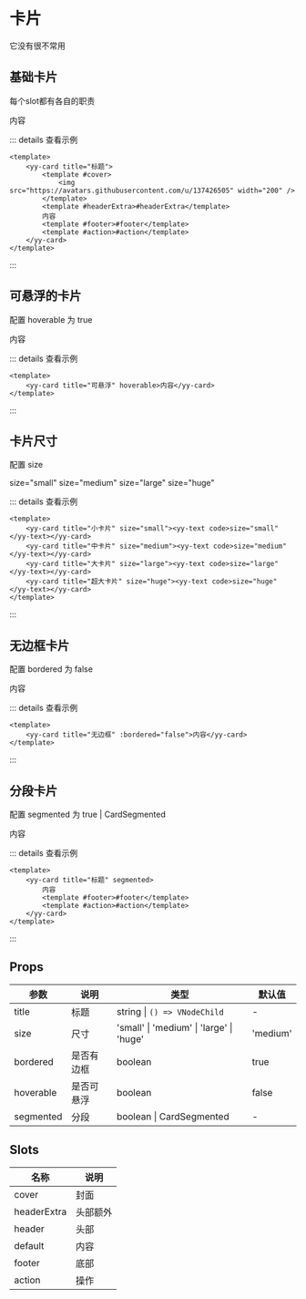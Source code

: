# 卡片

<yy-p>它没有很不常用</yy-p>

## 基础卡片

<yy-p>每个slot都有各自的职责</yy-p>

<yy-card title="标题">
  <template #cover>
   <img src="https://avatars.githubusercontent.com/u/137426505" width="200"/>
  </template>
  <template #headerExtra>#headerExtra</template>
  内容
  <template #footer>#footer</template>
  <template #action>#action</template>
</yy-card>

::: details 查看示例

```vue
<template>
	<yy-card title="标题">
		<template #cover>
			<img src="https://avatars.githubusercontent.com/u/137426505" width="200" />
		</template>
		<template #headerExtra>#headerExtra</template>
		内容
		<template #footer>#footer</template>
		<template #action>#action</template>
	</yy-card>
</template>
```

:::

## 可悬浮的卡片

<yy-p>配置 <yy-text code>hoverable</yy-text> 为 <yy-text code>true</yy-text></yy-p>

<yy-card title="可悬浮" hoverable>内容</yy-card>

::: details 查看示例

```vue
<template>
	<yy-card title="可悬浮" hoverable>内容</yy-card>
</template>
```

:::

## 卡片尺寸

<yy-p>配置 <yy-text code>size</yy-text> </yy-p>

<yy-flex class="wapper" vertical>
  <yy-card title="小卡片" size="small"><yy-text code>size="small"</yy-text></yy-card>
  <yy-card title="中卡片" size="medium"><yy-text code>size="medium"</yy-text></yy-card>
  <yy-card title="大卡片" size="large"><yy-text code>size="large"</yy-text></yy-card>
  <yy-card title="超大卡片" size="huge"><yy-text code>size="huge"</yy-text></yy-card>
</yy-flex>

::: details 查看示例

```vue
<template>
	<yy-card title="小卡片" size="small"><yy-text code>size="small"</yy-text></yy-card>
	<yy-card title="中卡片" size="medium"><yy-text code>size="medium"</yy-text></yy-card>
	<yy-card title="大卡片" size="large"><yy-text code>size="large"</yy-text></yy-card>
	<yy-card title="超大卡片" size="huge"><yy-text code>size="huge"</yy-text></yy-card>
</template>
```

:::

## 无边框卡片

<yy-p>配置 <yy-text code>bordered</yy-text> 为 <yy-text code>false</yy-text></yy-p>

<yy-card title="无边框" :bordered="false">内容</yy-card>

::: details 查看示例

```vue
<template>
	<yy-card title="无边框" :bordered="false">内容</yy-card>
</template>
```

:::

## 分段卡片

<yy-p>配置 <yy-text code>segmented</yy-text> 为 <yy-text code>true | CardSegmented</yy-text></yy-p>

<yy-card title="标题" segmented>
  内容
  <template #footer>#footer</template>
  <template #action>#action</template>
</yy-card>

::: details 查看示例

```vue
<template>
	<yy-card title="标题" segmented>
		内容
		<template #footer>#footer</template>
		<template #action>#action</template>
	</yy-card>
</template>
```

:::

## Props

| 参数      | 说明       | 类型                                     | 默认值   |
| --------- | ---------- | ---------------------------------------- | -------- |
| title     | 标题       | string \| `() => VNodeChild`             | -        |
| size      | 尺寸       | 'small' \| 'medium' \| 'large' \| 'huge' | 'medium' |
| bordered  | 是否有边框 | boolean                                  | true     |
| hoverable | 是否可悬浮 | boolean                                  | false    |
| segmented | 分段       | boolean \| CardSegmented                 | -        |

## Slots

| 名称        | 说明     |
| ----------- | -------- |
| cover       | 封面     |
| headerExtra | 头部额外 |
| header      | 头部     |
| default     | 内容     |
| footer      | 底部     |
| action      | 操作     |
